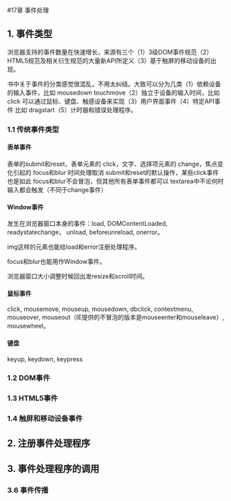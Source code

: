 #17章 事件处理


## 1. 事件类型

浏览器支持的事件数量在快速增长，来源有三个（1）3级DOM事件规范（2）HTML5规范及相关衍生规范的大量新API所定义（3）基于触屏的移动设备的出现。

书中关于事件的分类感觉很混乱，不用太纠结。大致可以分为几类（1）依赖设备的输入事件，比如 mousedown touchmove（2）独立于设备的输入时间，比如 click 可以通过鼠标、键盘、触感设备来实现（3）用户界面事件（4）特定API事件 比如 dragstart（5）计时器和错误处理程序。

### 1.1 传统事件类型

#### 表单事件

表单的submit和reset，表单元素的 click，文字、选择项元素的 change，焦点变化引起的 focus和blur
时间处理取消 submit和reset的默认操作，某些click事件也是如此
focus和blur不会冒泡，但其他所有表单事件都可以
textarea中不论何时输入都会触发（不同于change事件）

#### Window事件

发生在浏览器窗口本身的事件：load, DOMContentLoaded, readystatechange， unload, beforeunreload, onerror。

img这样的元素也能给load和error注册处理程序。

focus和blur也能用作Window事件。

浏览器窗口大小调整时候回出发resize和scroll时间。

#### 鼠标事件

click, mousemove, mouseup, mousedown, dbclick, contextmenu, mouseover, mouseout（IE提供的不冒泡的版本是mouseenter和mouseleave）, mousewheel。

#### 键盘

keyup, keydown, keypress


### 1.2 DOM事件


### 1.3 HTML5事件
### 1.4 触屏和移动设备事件

## 2. 注册事件处理程序

## 3. 事件处理程序的调用

### 3.6 事件传播

